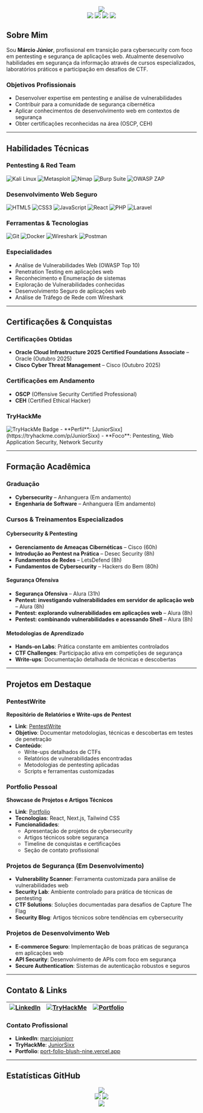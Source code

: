 







<div align="center">
  <img src="https://readme-typing-svg.vercel.app/?color=00ff00&size=35&center=true&vCenter=true&width=1000&lines=HELLO,+I'M+M%C3%A1rcio+J%C3%BAnior;CYBERSECURITY+%7C+PENTESTER+%7C+WEB+DEVELOPER" />
</div>

<div align="center">
  <img src="https://img.shields.io/badge/Cybersecurity-FF6B6B?style=for-the-badge&logo=shield&logoColor=white" />
  <img src="https://img.shields.io/badge/Pentesting-4ECDC4?style=for-the-badge&logo=bug&logoColor=white" />
  <img src="https://img.shields.io/badge/Web%20Development-45B7D1?style=for-the-badge&logo=code&logoColor=white" />
  <img src="https://img.shields.io/badge/Red%20Team-FF6B6B?style=for-the-badge&logo=target&logoColor=white" />
</div>

## Sobre Mim

Sou **Márcio Júnior**, profissional em transição para cybersecurity com foco em pentesting e segurança de aplicações web. Atualmente desenvolvo habilidades em segurança da informação através de cursos especializados, laboratórios práticos e participação em desafios de CTF.

### Objetivos Profissionais
- Desenvolver expertise em pentesting e análise de vulnerabilidades
- Contribuir para a comunidade de segurança cibernética
- Aplicar conhecimentos de desenvolvimento web em contextos de segurança
- Obter certificações reconhecidas na área (OSCP, CEH)

---

## Habilidades Técnicas

### Pentesting & Red Team
![Kali Linux](https://img.shields.io/badge/Kali_Linux-557C94?style=flat&logo=kali-linux&logoColor=white)
![Metasploit](https://img.shields.io/badge/Metasploit-FF6B6B?style=flat&logo=metasploit&logoColor=white)
![Nmap](https://img.shields.io/badge/Nmap-FF6B6B?style=flat&logo=nmap&logoColor=white)
![Burp Suite](https://img.shields.io/badge/Burp_Suite-FF6B6B?style=flat&logo=burp-suite&logoColor=white)
![OWASP ZAP](https://img.shields.io/badge/OWASP_ZAP-FF6B6B?style=flat&logo=owasp&logoColor=white)

### Desenvolvimento Web Seguro
![HTML5](https://img.shields.io/badge/HTML5-E34F26?style=flat&logo=html5&logoColor=white)
![CSS3](https://img.shields.io/badge/CSS3-1572B6?style=flat&logo=css3&logoColor=white)
![JavaScript](https://img.shields.io/badge/JavaScript-F7DF1E?style=flat&logo=javascript&logoColor=black)
![React](https://img.shields.io/badge/React-20232A?style=flat&logo=react&logoColor=61DAFB)
![PHP](https://img.shields.io/badge/PHP-777BB4?style=flat&logo=php&logoColor=white)
![Laravel](https://img.shields.io/badge/Laravel-FF2D20?style=flat&logo=laravel&logoColor=white)

### Ferramentas & Tecnologias
![Git](https://img.shields.io/badge/Git-F05032?style=flat&logo=git&logoColor=white)
![Docker](https://img.shields.io/badge/Docker-2496ED?style=flat&logo=docker&logoColor=white)
![Wireshark](https://img.shields.io/badge/Wireshark-1679A7?style=flat&logo=wireshark&logoColor=white)
![Postman](https://img.shields.io/badge/Postman-FF6C37?style=flat&logo=postman&logoColor=white)

### Especialidades
- Análise de Vulnerabilidades Web (OWASP Top 10)
- Penetration Testing em aplicações web
- Reconhecimento e Enumeração de sistemas
- Exploração de Vulnerabilidades conhecidas
- Desenvolvimento Seguro de aplicações web
- Análise de Tráfego de Rede com Wireshark

---

## Certificações & Conquistas

### Certificações Obtidas
- **Oracle Cloud Infrastructure 2025 Certified Foundations Associate** – Oracle (Outubro 2025)
- **Cisco Cyber Threat Management** – Cisco (Outubro 2025)

### Certificações em Andamento
- **OSCP** (Offensive Security Certified Professional)
- **CEH** (Certified Ethical Hacker)

### TryHackMe
<img src="https://tryhackme-badges.s3.amazonaws.com/JuniorSixx.png?t=20241201" alt="TryHackMe Badge" />
- **Perfil**: [JuniorSixx](https://tryhackme.com/p/JuniorSixx)
- **Foco**: Pentesting, Web Application Security, Network Security

---

## Formação Acadêmica

### Graduação
- **Cybersecurity** – Anhanguera (Em andamento)
- **Engenharia de Software** – Anhanguera (Em andamento)

### Cursos & Treinamentos Especializados

#### Cybersecurity & Pentesting
- **Gerenciamento de Ameaças Cibernéticas** – Cisco (60h)
- **Introdução ao Pentest na Prática** – Desec Security (8h)
- **Fundamentos de Redes** – LetsDefend (8h)
- **Fundamentos de Cybersecurity** – Hackers do Bem (80h)

#### Segurança Ofensiva
- **Segurança Ofensiva** – Alura (31h)
- **Pentest: investigando vulnerabilidades em servidor de aplicação web** – Alura (8h)
- **Pentest: explorando vulnerabilidades em aplicações web** – Alura (8h)
- **Pentest: combinando vulnerabilidades e acessando Shell** – Alura (8h)

#### Metodologias de Aprendizado
- **Hands-on Labs**: Prática constante em ambientes controlados
- **CTF Challenges**: Participação ativa em competições de segurança
- **Write-ups**: Documentação detalhada de técnicas e descobertas

---

## Projetos em Destaque

### PentestWrite
**Repositório de Relatórios e Write-ups de Pentest**
- **Link**: [PentestWrite](https://github.com/JuniorSixx/PentestWrite)
- **Objetivo**: Documentar metodologias, técnicas e descobertas em testes de penetração
- **Conteúdo**: 
  - Write-ups detalhados de CTFs
  - Relatórios de vulnerabilidades encontradas
  - Metodologias de pentesting aplicadas
  - Scripts e ferramentas customizadas

### Portfolio Pessoal
**Showcase de Projetos e Artigos Técnicos**
- **Link**: [Portfolio](https://port-folio-blush-nine.vercel.app/)
- **Tecnologias**: React, Next.js, Tailwind CSS
- **Funcionalidades**:
  - Apresentação de projetos de cybersecurity
  - Artigos técnicos sobre segurança
  - Timeline de conquistas e certificações
  - Seção de contato profissional

### Projetos de Segurança (Em Desenvolvimento)
- **Vulnerability Scanner**: Ferramenta customizada para análise de vulnerabilidades web
- **Security Lab**: Ambiente controlado para prática de técnicas de pentesting
- **CTF Solutions**: Soluções documentadas para desafios de Capture The Flag
- **Security Blog**: Artigos técnicos sobre tendências em cybersecurity

### Projetos de Desenvolvimento Web
- **E-commerce Seguro**: Implementação de boas práticas de segurança em aplicações web
- **API Security**: Desenvolvimento de APIs com foco em segurança
- **Secure Authentication**: Sistemas de autenticação robustos e seguros

---

## Contato & Links

<div align="center">

| [![LinkedIn](https://img.shields.io/badge/LinkedIn-0077B5?style=for-the-badge&logo=linkedin&logoColor=white)](https://www.linkedin.com/in/marciojuniorr/) | [![TryHackMe](https://img.shields.io/badge/TryHackMe-212C42?style=for-the-badge&logo=tryhackme&logoColor=white)](https://tryhackme.com/p/JuniorSixx) | [![Portfolio](https://img.shields.io/badge/Portfolio-000000?style=for-the-badge&logo=vercel&logoColor=white)](https://port-folio-blush-nine.vercel.app/) |
|:---:|:---:|:---:|

</div>

### Contato Profissional
- **LinkedIn**: [marciojuniorr](https://www.linkedin.com/in/marciojuniorr/)
- **TryHackMe**: [JuniorSixx](https://tryhackme.com/p/JuniorSixx)
- **Portfolio**: [port-folio-blush-nine.vercel.app](https://port-folio-blush-nine.vercel.app/)

---

## Estatísticas GitHub

<div align="center">
  <img src="https://github-profile-trophy.vercel.app/?username=JuniorSixx&theme=matrix&no-frame=true&no-bg=true&margin-w=4" />
</div>

<div align="center">
  <img src="https://github-readme-stats.vercel.app/api?username=JuniorSixx&show_icons=true&theme=radical&hide_border=true&bg_color=0D1117" />
  <img src="https://github-readme-stats.vercel.app/api/top-langs/?username=JuniorSixx&layout=compact&theme=radical&hide_border=true&bg_color=0D1117" />
</div>

<div align="center">
  <img src="https://komarev.com/ghpvc/?username=JuniorSixx&color=00ff00&style=flat-square" />
</div>



